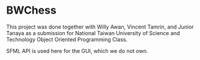 # BWChess
This project was done together with Willy Awan, Vincent Tamrin, and Junior Tanaya as a submission for National Taiwan University of Science and Technology Object Oriented Programming Class.

SFML API is used here for the GUI, which we do not own. 
